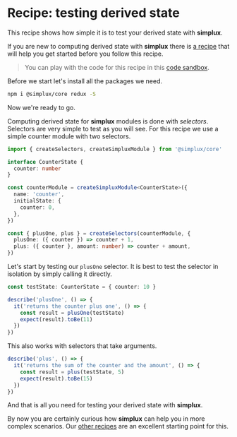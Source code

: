 # Recipe: testing derived state

This recipe shows how simple it is to test your derived state with **simplux**.

If you are new to computing derived state with **simplux** there is [a recipe](../computing-derived-state#readme) that will help you get started before you follow this recipe.

> You can play with the code for this recipe in this [code sandbox](https://codesandbox.io/s/github/MrWolfZ/simplux/tree/master/recipes/basics/testing-derived-state).

Before we start let's install all the packages we need.

```sh
npm i @simplux/core redux -S
```

Now we're ready to go.

Computing derived state for **simplux** modules is done with _selectors_. Selectors are very simple to test as you will see. For this recipe we use a simple counter module with two selectors.

```ts
import { createSelectors, createSimpluxModule } from '@simplux/core'

interface CounterState {
  counter: number
}

const counterModule = createSimpluxModule<CounterState>({
  name: 'counter',
  initialState: {
    counter: 0,
  },
})

const { plusOne, plus } = createSelectors(counterModule, {
  plusOne: ({ counter }) => counter + 1,
  plus: ({ counter }, amount: number) => counter + amount,
})
```

Let's start by testing our `plusOne` selector. It is best to test the selector in isolation by simply calling it directly.

```ts
const testState: CounterState = { counter: 10 }

describe('plusOne', () => {
  it('returns the counter plus one', () => {
    const result = plusOne(testState)
    expect(result).toBe(11)
  })
})
```

This also works with selectors that take arguments.

```ts
describe('plus', () => {
  it('returns the sum of the counter and the amount', () => {
    const result = plus(testState, 5)
    expect(result).toBe(15)
  })
})
```

And that is all you need for testing your derived state with **simplux**.

By now you are certainly curious how **simplux** can help you in more complex scenarios. Our [other recipes](../../../../..#recipes) are an excellent starting point for this.
